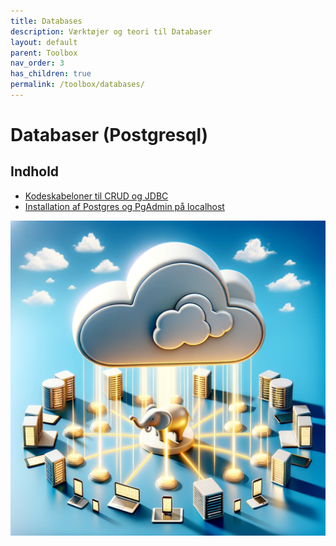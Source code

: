 ```yaml
---
title: Databases
description: Værktøjer og teori til Databaser
layout: default
parent: Toolbox
nav_order: 3
has_children: true
permalink: /toolbox/databases/
---
```


# Databaser (Postgresql)

## Indhold

- [Kodeskabeloner til CRUD og JDBC](./jdbc_templates.md)
- [Installation af Postgres og PgAdmin på localhost](https://github.com/dat2Cph/2semDockerSetupLocal)

![DB Postgres Client/Server](./images/database_postgres.webp)
